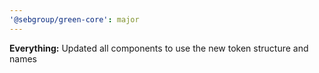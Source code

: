 ```yaml
---
'@sebgroup/green-core': major
---
```


**Everything:** Updated all components to use the new token structure and names

